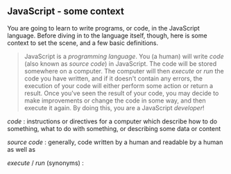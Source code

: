 ## JavaScript - some context

You are going to learn to write programs, or code, in the JavaScript language. Before diving in to the language itself, though, here is some context to set the scene, and a few basic definitions.

> JavaScript is a _programming language_. You (a human) will write _code_ (also known as _source code_) in JavaScript. The code will be stored somewhere on a computer. The computer will then _execute_ or _run_ the code you have written, and if it doesn't contain any errors, the execution of your code will either perform some action or return a result. Once you've seen the result of your code, you may decide to make improvements or change the code in some way, and then execute it again. By doing this, you are a JavaScript _developer_!

_code_ : instructions or directives for a computer which describe how to do something, what to do with something, or describing some data or content

_source code_ : generally, code written by a human and readable by a human as well as 

_execute_ / _run_ (synonyms) : 